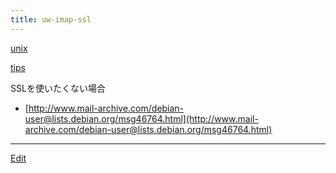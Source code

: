 ```yaml
---
title: uw-imap-ssl
---
```

[unix](/unix)

[tips](/tips)

SSLを使いたくない場合

* [http://www.mail-archive.com/debian-user@lists.debian.org/msg46764.html](http://www.mail-archive.com/debian-user@lists.debian.org/msg46764.html)




----

[Edit](https://github.com/vitroid/vitroid.github.io/edit/master/MD/uw-imap-ssl.md)


